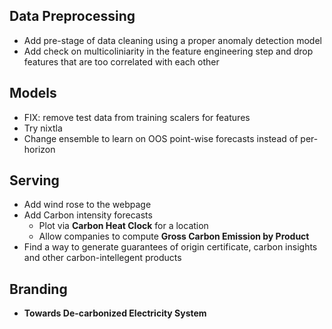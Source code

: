 ## Data Preprocessing
- Add pre-stage of data cleaning using a proper anomaly detection model
- Add check on multicoliniarity in the feature engineering step and drop features that are too correlated with each other

## Models
- FIX: remove test data from training scalers for features 
- Try nixtla 
- Change ensemble to learn on OOS point-wise forecasts instead of per-horizon

## Serving
- Add wind rose to the webpage
- Add Carbon intensity forecasts 
  - Plot via __Carbon Heat Clock__ for a location
  - Allow companies to compute __Gross Carbon Emission by Product__
- Find a way to generate guarantees of origin certificate, carbon insights and other carbon-intellegent products


## Branding
- __Towards De-carbonized Electricity System__


